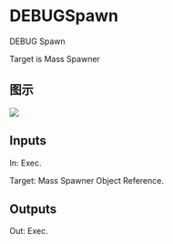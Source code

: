# DEBUGSpawn

DEBUG Spawn

Target is Mass Spawner

## 图示

![]($-20221218-18411372.png)

## Inputs

In: Exec.

Target: Mass Spawner Object Reference.  

## Outputs

Out: Exec.

